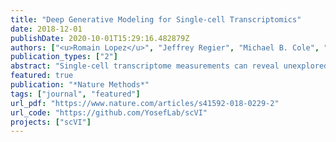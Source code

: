 ```yaml
---
title: "Deep Generative Modeling for Single-cell Transcriptomics"
date: 2018-12-01
publishDate: 2020-10-01T15:29:16.482879Z
authors: ["<u>Romain Lopez</u>", "Jeffrey Regier", "Michael B. Cole", "Michael I. Jordan", "Nir Yosef"]
publication_types: ["2"]
abstract: "Single-cell transcriptome measurements can reveal unexplored biological diversity, but they suffer from technical noise and bias that must be modeled to account for the resulting uncertainty in downstream analyses. Here we introduce single-cell variational inference (scVI), a ready-to-use scalable framework for the probabilistic representation and analysis of gene expression in single cells (https://github.com/YosefLab/scVI). scVI uses stochastic optimization and deep neural networks to aggregate information across similar cells and genes and to approximate the distributions that underlie observed expression values, while accounting for batch effects and limited sensitivity. We used scVI for a range of fundamental analysis tasks including batch correction, visualization, clustering, and differential expression, and achieved high accuracy for each task."
featured: true
publication: "*Nature Methods*"
tags: ["journal", "featured"]
url_pdf: "https://www.nature.com/articles/s41592-018-0229-2"
url_code: "https://github.com/YosefLab/scVI"
projects: ["scVI"]
---
```


